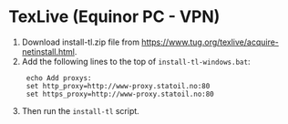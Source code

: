 # TexLive (Equinor PC - VPN)

1. Download install-tl.zip file from https://www.tug.org/texlive/acquire-netinstall.html.
2. Add the following lines to the top of `install-tl-windows.bat`:
   ```batch
    echo Add proxys:
    set http_proxy=http://www-proxy.statoil.no:80
    set https_proxy=http://www-proxy.statoil.no:80
    ```
3. Then run the `install-tl` script.